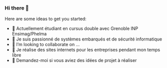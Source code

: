 ### Hi there 👋


Here are some ideas to get you started:

- 🔭 Actuellement étudiant en cursus double avec Grenoble INP Ensimag/Phelma
- 🌱 Je suis passionné de systèmes embarqués et de sécurité informatique
- 👯 I’m looking to collaborate on ...
- 🤔 Je réalise des sites internets pour les entreprises pendant mon temps libre 
- 💬 Demandez-moi si vous aviez des idées de projet à réaliser 

